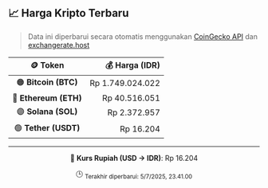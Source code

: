 

<!-- HARGA_KRIPTO -->
## 📈 Harga Kripto Terbaru

> Data ini diperbarui secara otomatis menggunakan [CoinGecko API](https://www.coingecko.com/) dan [exchangerate.host](https://exchangerate.host/)

<div align="center">

| 🪙 Token | 💰 Harga (IDR) |
|:------:|---------------:|
| 🟠 **Bitcoin (BTC)**   | Rp 1.749.024.022 |
| 🔵 **Ethereum (ETH)**  | Rp 40.516.051 |
| 🟣 **Solana (SOL)**    | Rp 2.372.957 |
| 🟢 **Tether (USDT)**   | Rp 16.204 |

---

💱 **Kurs Rupiah (USD → IDR)**: Rp 16.204

🕒 <sub>Terakhir diperbarui: 5/7/2025, 23.41.00</sub>

</div>
<!-- /HARGA_KRIPTO -->